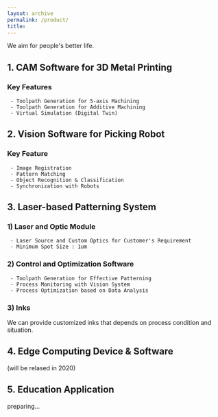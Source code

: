 ```yaml
---
layout: archive
permalink: /product/
title: 
---
```


We aim for people's better life.

## 1. CAM Software for 3D Metal Printing
### Key Features
```
 - Toolpath Generation for 5-axis Machining
 - Toolpath Generation for Additive Machining
 - Virtual Simulation (Digital Twin)
```

## 2. Vision Software for Picking Robot
### Key Feature
```
 - Image Registration
 - Pattern Matching
 - Object Recognition & Classification
 - Synchronization with Robots
```

## 3. Laser-based Patterning System
### 1) Laser and Optic Module
```
 - Laser Source and Custom Optics for Customer's Requirement
 - Minimum Spot Size : 1um
```

### 2) Control and Optimization Software 
```
 - Toolpath Generation for Effective Patterning
 - Process Monitoring with Vision System
 - Process Optimization based on Data Analysis
```

### 3) Inks
We can provide customized inks that depends on process condition and situation.

## 4. Edge Computing Device & Software 
(will be relased in 2020)

## 5. Education Application
preparing...

